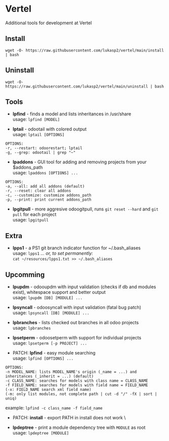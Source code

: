 # Vertel
Additional tools for development at Vertel

## Install
```
wget -O- https://raw.githubusercontent.com/lukasp2/vertel/main/install | bash
```

## Uninstall
```
wget -O- https://raw.githubusercontent.com/lukasp2/vertel/main/uninstall | bash
```

## Tools
* **lpfind** - finds a model and lists inheritances in /usr/share \
usage: `lpfind [MODEL]`

* **lptail** - odootail with colored output \
usage: `lptail [OPTIONS]`
```
OPTIONS:
-r, --restart: odoorestart; lptail
-g, --grep: odootail | grep "~"
```

* **lpaddons** - GUI tool for adding and removing projects from your $addons_path \
usage: `lpaddons [OPTIONS] ...`
```
OPTIONS:
-a, --all: add all addons (default)
-r, --reset: clear all addons
-c, --customize: customize addons_path
-p, --print: print current addons_path
```

* **lpgitpull** - more aggresive odoogitpull, runs `git reset --hard` and `git pull` for each project \
usage: `lpgitpull`

## Extra
* **lpps1** - a PS1 git branch indicator function for ~/.bash_aliases \
usage: `lpps1`   *... or, to set permanently:* \
`cat ~/resources/lpps1.txt >> ~/.bash_aliases`

## Upcomming
* **lpupdm** - odooupdm with input validation (checks if db and modules exist), whitespace support and better output \
usage: `lpupdm [DB] [MODULE] ...`

* **lpsyncall** - odoosyncall with input validation (fatal bug patch) \
usage: `lpsyncall [DB] [MODULE] ...`

* **lpbranches** - lists checked out branches in all odoo projects \
usage: `lpbranches`

* **lpsetperm** - odoosetperm with support for individual projects \
usage: `lpsetperm [-p PROJECT] ...`

* PATCH: **lpfind** - easy module searching \
usage: `lpfind [OPTIONS] ...`
```
OPTIONS:
-n MODEL_NAME: lists MODEL_NAME's origin (_name = ...) and inheritances (_inherit = ...) (default)
-c CLASS_NAME: searches for models with class name = CLASS_NAME
-f FIELD_NAME: searches for models with field name = FIELD_NAME
(-x: FIELD_NAME search xml field name)
(-m: only list modules, not complete path | cut -d "/" -fX | sort | uniq)
```
example: `lpfind -c class_name -f field_name`

* PATCH: **install** - export PATH in install does not work \

* **lpdeptree** - print a module dependency tree with `MODULE` as root \
usage: `lpdeptree [MODULE]`



